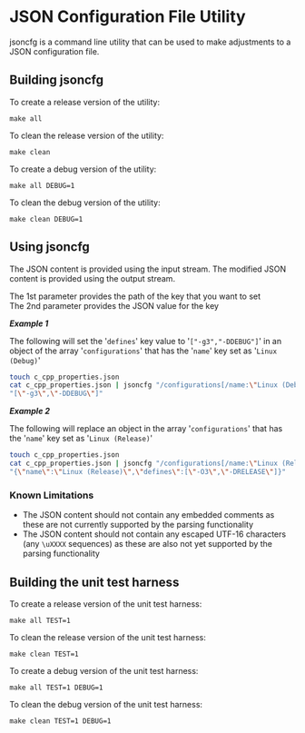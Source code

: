 # JSON Configuration File Utility

jsoncfg is a command line utility that can be used to make adjustments to a JSON configuration file.


## Building jsoncfg

To create a release version of the utility:

`make all`

To clean the release version of the utility:

`make clean`

To create a debug version of the utility:

`make all DEBUG=1`

To clean the debug version of the utility:

`make clean DEBUG=1`


## Using jsoncfg

The JSON content is provided using the input stream. The modified JSON content is provided using the output stream.

The 1st parameter provides the path of the key that you want to set \
The 2nd parameter provides the JSON value for the key


***Example 1***

The following will set the '`defines`' key value to '`["-g3","-DDEBUG"]`' in an object of the array '`configurations`' that has the '`name`' key set as '`Linux (Debug)`'

```bash
touch c_cpp_properties.json
cat c_cpp_properties.json | jsoncfg "/configurations[/name:\"Linux (Debug)\"]/defines" \
"[\"-g3\",\"-DDEBUG\"]"
```


***Example 2***

The following will replace an object in the array '`configurations`' that has the '`name`' key set as '`Linux (Release)`'

```bash
touch c_cpp_properties.json
cat c_cpp_properties.json | jsoncfg "/configurations[/name:\"Linux (Release)\"]" \
"{\"name\":\"Linux (Release)\",\"defines\":[\"-O3\",\"-DRELEASE\"]}"
```

### Known Limitations

- The JSON content should not contain any embedded comments as these are not currently supported by the parsing functionality
- The JSON content should not contain any escaped UTF-16 characters (any `\uXXXX` sequences) as these are also not yet supported by the parsing functionality



## Building the unit test harness

To create a release version of the unit test harness:

`make all TEST=1`

To clean the release version of the unit test harness:

`make clean TEST=1`

To create a debug version of the unit test harness:

`make all TEST=1 DEBUG=1`

To clean the debug version of the unit test harness:

`make clean TEST=1 DEBUG=1`
